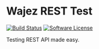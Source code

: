 # Wajez REST Test
[![Build Status](https://travis-ci.org/wajez/rest-test.svg?branch=master)](https://travis-ci.org/wajez/rest-test)
[![Software License](https://img.shields.io/badge/license-MIT-brightgreen.svg?style=flat)](https://github.com/wajez/rest-test/blob/master/LICENSE)

Testing REST API made easy.


